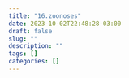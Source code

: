 ```yaml
---
title: "16.zoonoses"
date: 2023-10-02T22:48:28-03:00
draft: false
slug: ""
description: ""
tags: []
categories: []
---
```


